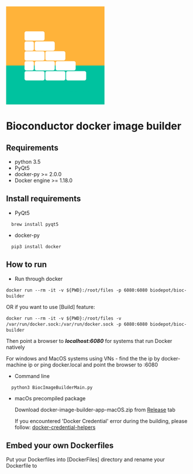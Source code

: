 ![](media/logo.png)
# Bioconductor docker image builder

## Requirements
- python 3.5
- PyQt5
- docker-py >= 2.0.0
- Docker engine >= 1.18.0

## Install requirements
- PyQt5 
```
  brew install pyqt5
```
- docker-py
```
  pip3 install docker
```
## How to run
- Run through docker
```
docker run --rm -it -v ${PWD}:/root/files -p 6080:6080 biodepot/bioc-builder
```
OR if you want to use [Build] feature:
```
docker run --rm -it -v ${PWD}:/root/files -v /var/run/docker.sock:/var/run/docker.sock -p 6080:6080 biodepot/bioc-builder
```
Then point a browser to **_localhost:6080_** for systems that run Docker natively

For windows and MacOS systems using VNs - find the the ip by
docker-machine ip
or
ping docker.local
and point the browser to <IP>:6080

- Command line
```
  python3 BiocImageBuilderMain.py
```
- macOs precompiled package

  Download docker-image-builder-app-macOS.zip from [Release](https://github.com/JMHOO/BiocImageBuilder/releases/tag/v0.1) tab


  If you encountered 'Docker Credential' error during the building, please follow:
  [docker-credential-helpers](https://github.com/docker/docker-credential-helpers)

## Embed your own Dockerfiles
  Put your Dockerfiles into [DockerFiles] directory and rename your Dockerfile to **_<title>.Dockerfile_**
  

## Screenshots
  On macOS
  ![Screenshot](media/screenshot.png)
 
  On Ubuntu
  ![Screenshot](media/screenshot_ubuntu.png)
  
  On windows
  ![Screenshot](media/biocbuilder-windows.png)
